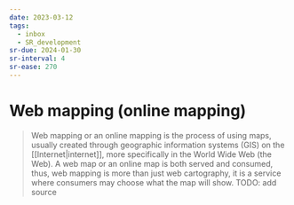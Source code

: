 ```yaml
---
date: 2023-03-12
tags:
  - inbox
  - SR_development
sr-due: 2024-01-30
sr-interval: 4
sr-ease: 270
---
```


# Web mapping (online mapping)

> Web mapping or an online mapping is the process of using maps, usually created
> through geographic information systems (GIS) on the [[Internet|internet]],
> more specifically in the World Wide Web (the Web). A web map or an online map
> is both served and consumed, thus, web mapping is more than just web
> cartography, it is a service where consumers may choose what the map will
> show.
TODO: add source

